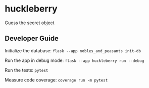 # huckleberry

Guess the secret object

## Developer Guide

Initialize the database: `flask --app nobles_and_peasants init-db`

Run the app in debug mode: `flask --app huckleberry run --debug`

Run the tests: `pytest`

Measure code coverage: `coverage run -m pytest`